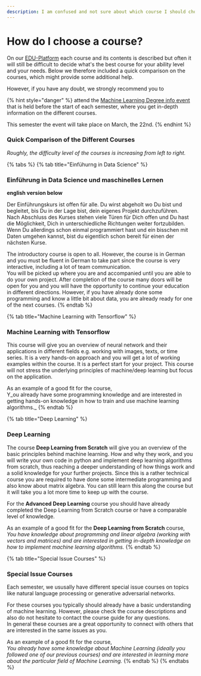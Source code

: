 ```yaml
---
description: I am confused and not sure about which course I should choose.
---
```


# How do I choose a course?

On our [EDU-Platform](https://edu.opencampus.sh/) each course and its contents is described but often it will still be difficult to decide what's the best course for your ability level and your needs. Below we therefore included a quick comparison on the courses, which might provide some additional help.

However, if you have any doubt, we strongly recommend you to

{% hint style="danger" %}
attend the [Machine Learning Degree info event](https://ml.opencampus.sh) that is held before the start of each semester, where you get in-depth information on the different courses.

This semester the event will take place on March, the 22nd.
{% endhint %}

###

### Quick Comparison of the Different Courses

_Roughly, the difficulty level of the courses is increasing from left to right._

{% tabs %}
{% tab title="Einfühurng in Data Science" %}
### Einführung in Data Science und maschinelles Lernen

**english version below**

Der Einführungskurs ist offen für alle. Du wirst abgeholt wo Du bist und begleitet, bis Du in der Lage bist, dein eigenes Projekt durchzuführen. \
Nach Abschluss des Kurses stehen viele Türen für Dich offen und Du hast die Möglichkeit, Dich in unterschiedliche Richtungen weiter fortzubilden. Wenn Du allerdings schon einmal programmiert hast und ein bisschen mit Daten umgehen kannst, bist du eigentlich schon bereit für einen der nächsten Kurse.&#x20;

The introductory course is open to all. However, the course is in German and you must be fluent in German to take part since the course is very interactive, including a lot of team communication.\
You will be picked up where you are and accompanied until you are able to do your own project. After completion of the course many doors will be open for you and you will have the opportunity to continue your education in different directions. However, if you have already done some programming and know a little bit about data, you are already ready for one of the next courses.
{% endtab %}

{% tab title="Machine Learning with Tensorflow" %}
### Machine Learning with Tensorflow

This course will give you an overview of neural network and their applications in different fields e.g. working with images, texts, or time series. It is a very hands-on approach and you will get a lot of working examples within the course. It is a perfect start for your project. This course will not stress the underlying principles of machine/deep learning but focus on the application.

As an example of a good fit for the course, \
Y_ou already have some programming knowledge and are interested in getting hands-on knowledge in how to train and use machine learning algorithms._
{% endtab %}

{% tab title="Deep Learning" %}
### **Deep Learning**

The course **Deep Learning from Scratch** will give you an overview of the basic principles behind machine learning. How and why they work, and you will write your own code in python and implement deep learning algorithms from scratch, thus reaching a deeper understanding of how things work and a solid knowledge for your further projects. Since this is a rather technical course you are required to have done some intermediate programming and also know about matrix algebra. You can still learn this along the course but it will take you a lot more time to keep up with the course.

For the **Advanced Deep Learning** course you should have already completed the Deep Learning from Scratch course or have a comparable level of knowledge.

As an example of a good fit for the **Deep Learning from Scratch** course, \
_You have knowledge about programming and linear algebra (working with vectors and matrices) and are interested in getting in-depth knowledge on how to implement machine learning algorithms._
{% endtab %}

{% tab title="Special Issue Courses" %}
### Special Issue Courses

Each semester, we ususally have different special issue courses on topics like natural language processing or generative adversarial networks.

For these courses you typically should already have a basic understanding of machine learning. However, please check the course descriptions and also do not hesitate to contact the course guide for any questions.\
In general these courses are a great opportunity to connect with others that are interested in the same issues as you.

As an example of a good fit for the course, \
_You already have some knowledge about Machine Learning (ideally you followed one of our previous courses) and are interested in learning more about the particular field of Machine Learning._
{% endtab %}
{% endtabs %}

